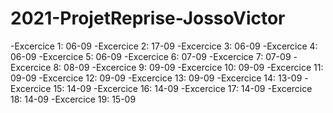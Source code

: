 # 2021-ProjetReprise-JossoVictor
-Excercice 1: 06-09
-Excercice 2: 17-09
-Excercice 3: 06-09
-Excercice 4: 06-09
-Excercice 5: 06-09
-Excercice 6: 07-09
-Excercice 7: 07-09
-Excercice 8: 08-09
-Excercice 9: 09-09
-Excercice 10: 09-09
-Excercice 11: 09-09
-Excercice 12: 09-09
-Excercice 13: 09-09
-Excercice 14: 13-09
-Excercice 15: 14-09
-Excercice 16: 14-09
-Excercice 17: 14-09
-Excercice 18: 14-09
-Excercice 19: 15-09


